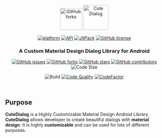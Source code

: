 <p align="center"><img src="https://github.com/CuteLibs/CuteDialog/raw/master/files/library_icon.png" height="70" weight="70" alt="GitHub forks"> <img src="https://github.com/CuteLibs/CuteDialog/raw/master/files/Cute_Dialog.png" height="80" alt="Cute Dialog"> </p>

<p align="center"> <a href="https://www.android.com"><img src="https://img.shields.io/badge/platform-Android-yellow.svg" alt="platform"></a>
 <a href="https://android-arsenal.com/api?level=21"><img src="https://img.shields.io/badge/API-21%2B-brightgreen.svg?style=flat" alt="API"></a> <a href="https://jitpack.io/#CuteLibs/CuteDialog/"><img src="https://jitpack.io/v/CuteLibs/CuteDialog.svg" alt="JitPack"></a> <a href="https://github.com/CuteLibs/CuteDialog/blob/master/LICENSE"><img src="https://img.shields.io/github/license/CuteLibs/CuteDialog" alt="GitHub license"></a> </p>
 
 
<h3 align="center"><b>A Custom Material Design Dialog Library for Android</b></h3>



 <p align="center"> <a href="https://github.com/CuteLibs/CuteDialog/issues"><img src="https://img.shields.io/github/issues/CuteLibs/CuteDialog" alt="GitHub issues"></a> <a href="https://github.com/CuteLibs/CuteDialog/network"><img src="https://img.shields.io/github/forks/CuteLibs/CuteDialog" alt="GitHub forks"></a> <a href="https://github.com/CuteLibs/CuteDialog/stargazers"><img src="https://img.shields.io/github/stars/CuteLibs/CuteDialog" alt="GitHub stars"></a> <a href="https://github.com/CuteLibs/CuteDialog/graphs/contributors"> <img src="https://img.shields.io/github/contributors/CuteLibs/CuteDialog" alt="GitHub contributors"></a> <img src="https://img.shields.io/github/languages/code-size/CuteLibs/CuteDialog" alt="Code Size">  </p>
  
 <p align="center"> <img src="https://github.com/CuteLibs/CuteDialog/actions/workflows/android.yml/badge.svg" alt="Build"/> <a href="https://www.codacy.com/gh/CuteLibs/CuteDialog/dashboard?utm_source=github.com&amp;utm_medium=referral&amp;utm_content=CuteLibs/CuteDialog&amp;utm_campaign=Badge_Grade"><img src="https://app.codacy.com/project/badge/Grade/b46743b23bf041819fb5232ba87fb17e" alt="Code Quality"></a> <a href="https://www.codefactor.io/repository/github/cutelibs/cutedialog"><img src="https://www.codefactor.io/repository/github/cutelibs/cutedialog/badge" alt="CodeFactor" /></a> </p>

<br/>

## Purpose
<b>CuteDialog</b> is a Highly Customizable Material Design Android Library. <b>CuteDialog</b> allows developer to create beautiful dialogs with <b>material design</b>. It is highly <b>customizable</b> and can be used for lots of different purposes.




